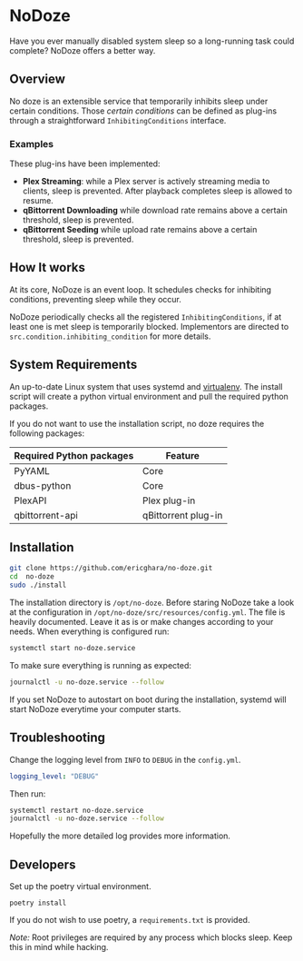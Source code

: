 # NoDoze

Have you ever manually disabled system sleep so a long-running task could complete?  NoDoze offers a better way.

## Overview

No doze is an extensible service that temporarily inhibits sleep under certain conditions. Those *certain conditions*
can be defined as plug-ins through a straightforward `InhibitingConditions` interface.

### Examples

These plug-ins have been implemented:

* **Plex Streaming**: while a Plex server is actively streaming media to clients, sleep is prevented. After playback
  completes sleep is allowed to resume.
* **qBittorrent Downloading** while download rate remains above a certain threshold, sleep is prevented.
* **qBittorrent Seeding** while upload rate remains above a certain threshold, sleep is prevented.

## How It works

At its core, NoDoze is an event loop. It schedules checks for inhibiting conditions, preventing sleep while they occur.  

NoDoze periodically checks all the registered `InhibitingConditions`, if at least one is met sleep is temporarily blocked.
Implementors are directed to `src.condition.inhibiting_condition` for more details.

## System Requirements

An up-to-date Linux system that uses systemd and [virtualenv](https://github.com/pypa/virtualenv).  The install script
will create a python virtual environment and pull the required python packages.

If you do not want to use the installation script, no doze requires the following packages: 

| Required Python packages | Feature             |
|--------------------------|---------------------|
| PyYAML                   | Core                |
| dbus-python              | Core                |
| PlexAPI                  | Plex plug-in        |
| qbittorrent-api          | qBittorrent plug-in |

## Installation

```bash
git clone https://github.com/ericghara/no-doze.git
cd  no-doze
sudo ./install
```

The installation directory is `/opt/no-doze`.  Before staring NoDoze take a look at the configuration in 
`/opt/no-doze/src/resources/config.yml`.  The file is heavily documented. Leave it as is or make changes according to your
needs.  When everything is configured run:
```bash
systemctl start no-doze.service
```

To make sure everything is running as expected:

```bash
journalctl -u no-doze.service --follow
```

If you set NoDoze to autostart on boot during the installation, systemd will start NoDoze everytime your computer starts.

## Troubleshooting
Change the logging level from `INFO` to `DEBUG` in the `config.yml`.
```yaml
logging_level: "DEBUG"
```
Then run:
```bash
systemctl restart no-doze.service
journalctl -u no-doze.service --follow
```
Hopefully the more detailed log provides more information.
## Developers

Set up the poetry virtual environment.
```
poetry install
```
If you do not wish to use poetry, a `requirements.txt` is provided.

*Note:* Root privileges are required by any process which blocks sleep.  Keep this in mind while hacking.



